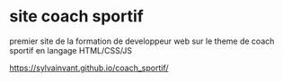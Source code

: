 # site coach sportif


premier site de la formation de developpeur web sur le theme de coach sportif en langage HTML/CSS/JS

https://sylvainvant.github.io/coach_sportif/
